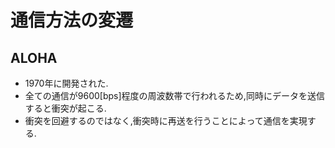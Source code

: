 # 通信方法の変遷
## ALOHA
- 1970年に開発された.
- 全ての通信が9600[bps]程度の周波数帯で行われるため,同時にデータを送信すると衝突が起こる.
- 衝突を回避するのではなく,衝突時に再送を行うことによって通信を実現する.
